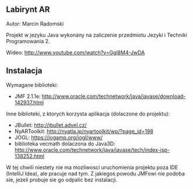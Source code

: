 
Labirynt AR
-----------

Autor: Marcin Radomski


Projekt w jezyku Java wykonany na zaliczenie przedmiotu Jezyki i Techniki Programowania 2.

Wideo: http://www.youtube.com/watch?v=Ggl8M4-JwDA


Instalacja
----------

Wymagane biblioteki:
* JMF 2.1.1e: http://www.oracle.com/technetwork/java/javase/download-142937.html

Inne biblioteki, z ktorych korzysta aplikacja (dolaczone do projektu):
* JBullet: http://jbullet.advel.cz/
* NyARToolkit: http://nyatla.jp/nyartoolkit/wp/?page_id=198
* JOGL: https://jogamp.org/jogl/www/
* biblioteka vecmath dolaczona do Java3D: http://www.oracle.com/technetwork/java/javase/tech/index-jsp-138252.html

W tej chwili niestety nie ma mozliwosci uruchomienia projektu poza IDE (IntelliJ Idea), ale pracuje nad tym. Z jakiegos powodu JMFowi nie podoba sie, jezeli probuje sie go odpalic bez instalacji.

